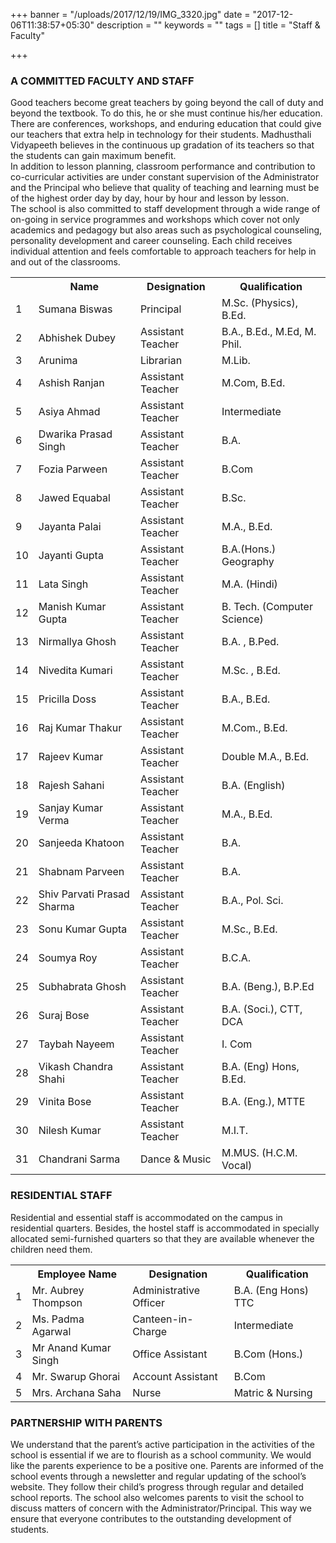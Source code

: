 +++
banner = "/uploads/2017/12/19/IMG_3320.jpg"
date = "2017-12-06T11:38:57+05:30"
description = ""
keywords = ""
tags = []
title = "Staff & Faculty"

+++
### A COMMITTED FACULTY AND STAFF

Good teachers become great teachers by going beyond the call of duty and beyond the textbook. To do this, he or she must continue his/her education. There are conferences, workshops, and enduring education that could give our teachers that extra help in technology for their students. Madhusthali Vidyapeeth believes in the continuous up gradation of its teachers so that the students can gain maximum benefit. <br>
In addition to lesson planning, classroom performance and contribution to co-curricular activities are under constant supervision of the Administrator and the Principal who believe that quality of teaching and learning must be of the highest order day by day, hour by hour and lesson by lesson. <br>
The school is also committed to staff development through a wide range of on-going in service programmes and workshops which cover not only academics and pedagogy but also areas such as psychological counseling, personality development and career counseling. Each child receives individual attention and feels comfortable to approach teachers for help in and out of the classrooms.

<table class="fees-table"> <tr><th></th><th>Name</th><th>Designation</th><th>Qualification</th></tr> <tr><td>1</td><td>Sumana Biswas</td><td>Principal</td><td>M.Sc. (Physics), B.Ed.</td></tr> <tr><td>2</td><td>Abhishek  Dubey</td><td>Assistant Teacher</td><td>B.A., B.Ed., M.Ed, M. Phil.</td></tr> <tr><td>3</td><td>Arunima  </td><td>Librarian</td><td>M.Lib.</td></tr> <tr><td>4</td><td>Ashish  Ranjan</td><td>Assistant Teacher</td><td>M.Com, B.Ed.</td></tr> <tr><td>5</td><td>Asiya  Ahmad</td><td>Assistant Teacher</td><td>Intermediate</td></tr> <tr><td>6</td><td>Dwarika  Prasad Singh</td><td>Assistant Teacher</td><td>B.A.</td></tr> <tr><td>7</td><td>Fozia   Parween</td><td>Assistant Teacher</td><td>B.Com</td></tr> <tr><td>8</td><td>Jawed  Equabal</td><td>Assistant Teacher</td><td>B.Sc.</td></tr> <tr><td>9</td><td>Jayanta   Palai</td><td>Assistant Teacher</td><td>M.A., B.Ed.</td></tr> <tr><td>10</td><td>Jayanti  Gupta</td><td>Assistant Teacher</td><td>B.A.(Hons.) Geography</td></tr> <tr><td>11</td><td>Lata  Singh</td><td>Assistant Teacher</td><td>M.A. (Hindi)</td></tr> <tr><td>12</td><td>Manish Kumar Gupta</td><td>Assistant Teacher</td><td>B. Tech. (Computer Science)</td></tr> <tr><td>13</td><td>Nirmallya  Ghosh</td><td>Assistant Teacher</td><td>B.A. , B.Ped.</td></tr> <tr><td>14</td><td>Nivedita  Kumari</td><td>Assistant Teacher</td><td>M.Sc. , B.Ed.</td></tr> <tr><td>15</td><td>Pricilla   Doss</td><td>Assistant Teacher</td><td>B.A., B.Ed.</td></tr> <tr><td>16</td><td>Raj Kumar  Thakur</td><td>Assistant Teacher</td><td>M.Com., B.Ed.</td></tr> <tr><td>17</td><td>Rajeev   Kumar</td><td>Assistant Teacher</td><td>Double M.A., B.Ed.</td></tr> <tr><td>18</td><td>Rajesh  Sahani</td><td>Assistant Teacher</td><td>B.A. (English)</td></tr> <tr><td>19</td><td>Sanjay Kumar Verma</td><td>Assistant Teacher</td><td>M.A., B.Ed.</td></tr> <tr><td>20</td><td>Sanjeeda   Khatoon</td><td>Assistant Teacher</td><td>B.A.</td></tr> <tr><td>21</td><td>Shabnam  Parveen</td><td>Assistant Teacher</td><td>B.A.</td></tr> <tr><td>22</td><td>Shiv Parvati Prasad Sharma</td><td>Assistant Teacher</td><td>B.A., Pol. Sci.</td></tr> <tr><td>23</td><td>Sonu  Kumar Gupta</td><td>Assistant Teacher</td><td>M.Sc., B.Ed.</td></tr> <tr><td>24</td><td>Soumya  Roy</td><td>Assistant Teacher</td><td>B.C.A.</td></tr> <tr><td>25</td><td>Subhabrata  Ghosh</td><td>Assistant Teacher</td><td>B.A. (Beng.), B.P.Ed</td></tr> <tr><td>26</td><td>Suraj  Bose</td><td>Assistant Teacher</td><td>B.A. (Soci.), CTT, DCA</td></tr> <tr><td>27</td><td>Taybah  Nayeem</td><td>Assistant Teacher</td><td>I. Com</td></tr> <tr><td>28</td><td>Vikash Chandra  Shahi</td><td>Assistant Teacher</td><td>B.A. (Eng) Hons, B.Ed.</td></tr> <tr><td>29</td><td>Vinita  Bose</td><td>Assistant Teacher</td><td>B.A. (Eng.), MTTE</td></tr> <tr><td>30</td><td>Nilesh Kumar</td><td>Assistant Teacher</td><td>M.I.T.</td></tr> <tr><td>31</td><td>Chandrani Sarma</td><td>Dance & Music</td><td>M.MUS. (H.C.M. Vocal)</td></tr> </table>

### RESIDENTIAL STAFF

Residential and essential staff is accommodated on the campus in residential quarters. Besides, the hostel staff is accommodated in specially allocated semi-furnished quarters so that they are available whenever the children need them.

<table class="fees-table">
<tr><th></th><th>	Employee Name</th><th>Designation</th><th>Qualification</th></tr>
<tr><td>1</td><td>Mr. Aubrey Thompson</td><td>Administrative Officer</td><td>B.A. (Eng Hons) TTC</td></tr>
<tr><td>2</td><td>Ms. Padma Agarwal</td><td>Canteen-in-Charge</td><td>Intermediate</td></tr>
<tr><td>3</td><td>Mr Anand Kumar Singh</td><td>Office Assistant</td><td>B.Com (Hons.)</td></tr>
<tr><td>4</td><td>Mr. Swarup Ghorai</td><td>Account Assistant</td><td>B.Com</td></tr>
<tr><td>5</td><td>Mrs. Archana Saha</td><td>Nurse</td><td>Matric & Nursing</td></tr>
</table>

### PARTNERSHIP WITH PARENTS

We understand that the parent’s active participation in the activities of the school is essential if we are to flourish as a school community. We would like the parents experience to be a positive one. Parents are informed of the school events through a newsletter and regular updating of the school’s website. They follow their child’s progress through regular and detailed school reports. The school also welcomes parents to visit the school to discuss matters of concern with the Administrator/Principal. This way we ensure that everyone contributes to the outstanding development of students.